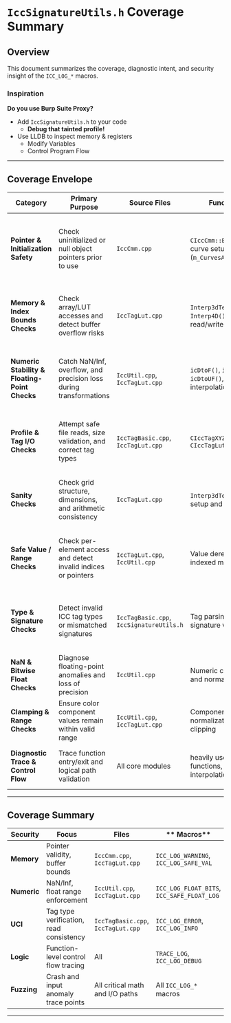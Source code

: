 # `IccSignatureUtils.h` Coverage Summary

## Overview

This document summarizes the coverage, diagnostic intent, and security insight of the `ICC_LOG_*` macros.  

### Inspiration

**Do you use Burp Suite Proxy?**

 - Add `IccSignatureUtils.h` to your code
   - **Debug that tainted profile!**
 - Use LLDB to inspect memory & registers 
   - Modify Variables
   - Control Program Flow

---

## Coverage Envelope

| **Category** | **Primary Purpose** | **Source Files** | **Functions** | **Diagnostics** | **Impact** |
|---------------|--------------------|------------------|----------------------------------|-------------------------------|---------------------------------|
| **Pointer & Initialization Safety** | Check uninitialized or null object pointers prior to use | `IccCmm.cpp` | `CIccCmm::Begin()`, curve setup (`m_CurvesA/B/M`) | `ICC_LOG_WARNING`, `ICC_LOG_DEBUG` | Checks for null dereference, ensures module readiness before LUT access |
| **Memory & Index Bounds Checks** | Check array/LUT accesses and detect buffer overflow risks | `IccTagLut.cpp` | `Interp3dTetra()`, `Interp4D()`, LUT read/write | `ICC_LOG_WARNING`, `ICC_LOG_SAFE_VAL`, `TRACE_LOG` | Checks heap/stack from out-of-bounds access; assists fuzz validation |
| **Numeric Stability & Floating-Point Checks** | Catch NaN/Inf, overflow, and precision loss during transformations | `IccUtil.cpp`, `IccTagLut.cpp` | `icDtoF()`, `icFtoD()`, `icDtoUF()`, interpolation math | `ICC_LOG_WARNING`, `ICC_LOG_DEBUG`, `ICC_LOG_FLOAT_BITS` | Checks numeric instability; validates math for reproducible output |
| **Profile & Tag I/O Checks** | Attempt safe file reads, size validation, and correct tag types | `IccTagBasic.cpp`, `IccTagLut.cpp` | `CIccTagXYZ::Read()`, `CIccTagLut16::Read()` | `ICC_LOG_ERROR`, `ICC_LOG_INFO` | Checks against malformed ICC profiles, allocation failure, and tag corruption |
| **Sanity Checks** | Check grid structure, dimensions, and arithmetic consistency | `IccTagLut.cpp` | `Interp3dTetra()`, grid setup and clamping | `ICC_LOG_WARNING`, `ICC_LOG_DEBUG` | Checks interpolation ranges; detects misconfigured grids or LUTs |
| **Safe Value / Range Checks** | Check per-element access and detect invalid indices or pointers | `IccTagLut.cpp`, `IccUtil.cpp` | Value dereferencing, indexed memory | `ICC_LOG_SAFE_VAL`, `ICC_SAFE_FLOAT_LOG` | checks unsafe access, supports runtime diagnostics under fuzzing |
| **Type & Signature Checks** | Detect invalid ICC tag types or mismatched signatures | `IccTagBasic.cpp`, `IccSignatureUtils.h` | Tag parsing, profile signature validation | `ICC_LOG_WARNING`, `ICC_LOG_ERROR` | Checks corrupted or tampered ICC tag data from executing unsafe code paths |
| **NaN & Bitwise Float Checks** | Diagnose floating-point anomalies and loss of precision | `IccUtil.cpp` | Numeric conversions and normalization | `ICC_LOG_FLOAT_BITS`, `ICC_LOG_WARNING` | Checks silent data corruption in float → int conversions |
| **Clamping & Range Checks** | Ensure color component values remain within valid range | `IccUtil.cpp`, `IccTagLut.cpp` | Component normalization and clipping | `ICC_LOG_WARNING`, `ICC_LOG_DEBUG` | Attemtps to aintain stable math when fuzzed |
| **Diagnostic Trace & Control Flow** | Trace function entry/exit and logical path validation | All core modules | heavily used functions, interpolation routines | `TRACE_LOG`, `ICC_LOG_DEBUG` | Improves runtime analysis when fuzzing or debugging |

---

## Coverage Summary

| **Security** | **Focus** | **Files** | ** Macros** |
|----------------------|--------------------|--------------------|---------------------------|
| **Memory** | Pointer validity, buffer bounds | `IccCmm.cpp`, `IccTagLut.cpp` | `ICC_LOG_WARNING`, `ICC_LOG_SAFE_VAL` |
| **Numeric** | NaN/Inf, float range enforcement | `IccUtil.cpp`, `IccTagLut.cpp` | `ICC_LOG_FLOAT_BITS`, `ICC_SAFE_FLOAT_LOG` |
| **UCI** | Tag type verification, read consistency | `IccTagBasic.cpp`, `IccTagLut.cpp` | `ICC_LOG_ERROR`, `ICC_LOG_INFO` |
| **Logic** | Function-level control flow tracing | All | `TRACE_LOG`, `ICC_LOG_DEBUG` |
| **Fuzzing** | Crash and input anomaly trace points | All critical math and I/O paths | All `ICC_LOG_*` macros |

---
